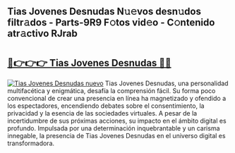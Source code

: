 ## Tias Jovenes Desnudas N𝚞𝚎vos desn𝚞dos filtr𝚊dos - Parts-9R9 F𝚘tos vid𝚎o - C𝚘ntenido atr𝚊ctivo RJrab

# <h2><a href="http://mb9vfk.tromn.icu/?c=Tias+Jovenes+Desnudas">🔗👉👉👉 Tias Jovenes Desnudas 🔗🔗</a></h2>

[![Tias Jovenes Desnudas nuevo](https://i.imgur.com/pEAQMta.gif)](http://mb9vfk.tromn.icu/?c=Tias+Jovenes+Desnudas)
Tias Jovenes Desnudas, una personalidad multifacética y enigmática, desafía la comprensión fácil. Su forma poco convencional de crear una presencia en línea ha magnetizado y ofendido a los espectadores, encendiendo debates sobre el consentimiento, la privacidad y la esencia de las sociedades virtuales. A pesar de la incertidumbre de sus próximas acciones, su impacto en el ámbito digital es profundo. Impulsada por una determinación inquebrantable y un carisma innegable, la presencia de Tias Jovenes Desnudas en el universo digital es transformadora.

